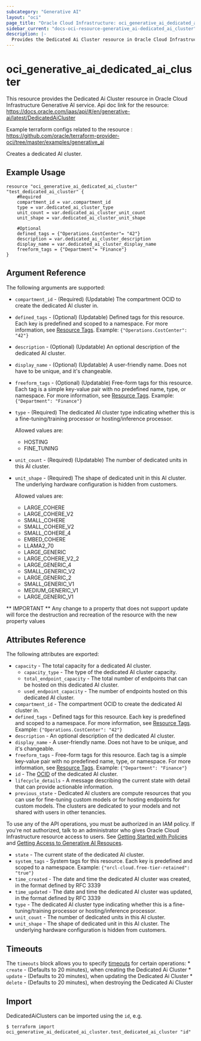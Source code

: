 ```yaml
---
subcategory: "Generative AI"
layout: "oci"
page_title: "Oracle Cloud Infrastructure: oci_generative_ai_dedicated_ai_cluster"
sidebar_current: "docs-oci-resource-generative_ai-dedicated_ai_cluster"
description: |-
  Provides the Dedicated Ai Cluster resource in Oracle Cloud Infrastructure Generative AI service
---
```


# oci_generative_ai_dedicated_ai_cluster
This resource provides the Dedicated Ai Cluster resource in Oracle Cloud Infrastructure Generative AI service.
Api doc link for the resource: https://docs.oracle.com/iaas/api/#/en/generative-ai/latest/DedicatedAiCluster

Example terraform configs related to the resource : https://github.com/oracle/terraform-provider-oci/tree/master/examples/generative_ai

Creates a dedicated AI cluster.

## Example Usage

```hcl
resource "oci_generative_ai_dedicated_ai_cluster" "test_dedicated_ai_cluster" {
	#Required
	compartment_id = var.compartment_id
	type = var.dedicated_ai_cluster_type
	unit_count = var.dedicated_ai_cluster_unit_count
	unit_shape = var.dedicated_ai_cluster_unit_shape

	#Optional
	defined_tags = {"Operations.CostCenter"= "42"}
	description = var.dedicated_ai_cluster_description
	display_name = var.dedicated_ai_cluster_display_name
	freeform_tags = {"Department"= "Finance"}
}
```

## Argument Reference

The following arguments are supported:

* `compartment_id` - (Required) (Updatable) The compartment OCID to create the dedicated AI cluster in.
* `defined_tags` - (Optional) (Updatable) Defined tags for this resource. Each key is predefined and scoped to a namespace. For more information, see [Resource Tags](https://docs.cloud.oracle.com/iaas/Content/General/Concepts/resourcetags.htm).  Example: `{"Operations.CostCenter": "42"}` 
* `description` - (Optional) (Updatable) An optional description of the dedicated AI cluster.
* `display_name` - (Optional) (Updatable) A user-friendly name. Does not have to be unique, and it's changeable.
* `freeform_tags` - (Optional) (Updatable) Free-form tags for this resource. Each tag is a simple key-value pair with no predefined name, type, or namespace. For more information, see [Resource Tags](https://docs.cloud.oracle.com/iaas/Content/General/Concepts/resourcetags.htm).  Example: `{"Department": "Finance"}` 
* `type` - (Required) The dedicated AI cluster type indicating whether this is a fine-tuning/training processor or hosting/inference processor.

	Allowed values are:
	* HOSTING
	* FINE_TUNING 
* `unit_count` - (Required) (Updatable) The number of dedicated units in this AI cluster.
* `unit_shape` - (Required) The shape of dedicated unit in this AI cluster. The underlying hardware configuration is hidden from customers.

	Allowed values are:
	* LARGE_COHERE
	* LARGE_COHERE_V2
	* SMALL_COHERE
	* SMALL_COHERE_V2
	* SMALL_COHERE_4
	* EMBED_COHERE
	* LLAMA2_70
	* LARGE_GENERIC
	* LARGE_COHERE_V2_2
	* LARGE_GENERIC_4
	* SMALL_GENERIC_V2
	* LARGE_GENERIC_2
	* SMALL_GENERIC_V1
	* MEDIUM_GENERIC_V1
	* LARGE_GENERIC_V1 


** IMPORTANT **
Any change to a property that does not support update will force the destruction and recreation of the resource with the new property values

## Attributes Reference

The following attributes are exported:

* `capacity` - The total capacity for a dedicated AI cluster.
	* `capacity_type` - The type of the dedicated AI cluster capacity.
	* `total_endpoint_capacity` - The total number of endpoints that can be hosted on this dedicated AI cluster.
	* `used_endpoint_capacity` - The number of endpoints hosted on this dedicated AI cluster.
* `compartment_id` - The compartment OCID to create the dedicated AI cluster in.
* `defined_tags` - Defined tags for this resource. Each key is predefined and scoped to a namespace. For more information, see [Resource Tags](https://docs.cloud.oracle.com/iaas/Content/General/Concepts/resourcetags.htm).  Example: `{"Operations.CostCenter": "42"}` 
* `description` - An optional description of the dedicated AI cluster.
* `display_name` - A user-friendly name. Does not have to be unique, and it's changeable.
* `freeform_tags` - Free-form tags for this resource. Each tag is a simple key-value pair with no predefined name, type, or namespace. For more information, see [Resource Tags](https://docs.cloud.oracle.com/iaas/Content/General/Concepts/resourcetags.htm).  Example: `{"Department": "Finance"}` 
* `id` - The [OCID](https://docs.cloud.oracle.com/iaas/Content/General/Concepts/identifiers.htm) of the dedicated AI cluster.
* `lifecycle_details` - A message describing the current state with detail that can provide actionable information.
* `previous_state` - Dedicated AI clusters are compute resources that you can use for fine-tuning custom models or for hosting endpoints for custom models. The clusters are dedicated to your models and not shared with users in other tenancies.

To use any of the API operations, you must be authorized in an IAM policy. If you're not authorized, talk to an administrator who gives Oracle Cloud Infrastructure resource access to users. See [Getting Started with Policies](https://docs.cloud.oracle.com/iaas/Content/Identity/policiesgs/get-started-with-policies.htm) and [Getting Access to Generative AI Resouces](https://docs.cloud.oracle.com/iaas/Content/generative-ai/iam-policies.htm).
* `state` - The current state of the dedicated AI cluster.
* `system_tags` - System tags for this resource. Each key is predefined and scoped to a namespace.  Example: `{"orcl-cloud.free-tier-retained": "true"}` 
* `time_created` - The date and time the dedicated AI cluster was created, in the format defined by RFC 3339
* `time_updated` - The date and time the dedicated AI cluster was updated, in the format defined by RFC 3339
* `type` - The dedicated AI cluster type indicating whether this is a fine-tuning/training processor or hosting/inference processor.
* `unit_count` - The number of dedicated units in this AI cluster.
* `unit_shape` - The shape of dedicated unit in this AI cluster. The underlying hardware configuration is hidden from customers.

## Timeouts

The `timeouts` block allows you to specify [timeouts](https://registry.terraform.io/providers/oracle/oci/latest/docs/guides/changing_timeouts) for certain operations:
	* `create` - (Defaults to 20 minutes), when creating the Dedicated Ai Cluster
	* `update` - (Defaults to 20 minutes), when updating the Dedicated Ai Cluster
	* `delete` - (Defaults to 20 minutes), when destroying the Dedicated Ai Cluster


## Import

DedicatedAiClusters can be imported using the `id`, e.g.

```
$ terraform import oci_generative_ai_dedicated_ai_cluster.test_dedicated_ai_cluster "id"
```

